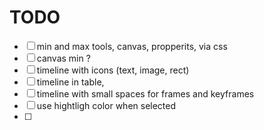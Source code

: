 # TODO

- [ ] min and max tools, canvas, propperits, via css
- [ ] canvas min ?
- [ ] timeline with icons (text, image, rect)
- [ ] timeline in table,
- [ ] timeline with small spaces for frames and keyframes
- [ ] use hightligh color when selected
- [ ]

